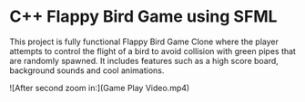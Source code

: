 # C++ Flappy Bird Game using SFML 

This project is fully functional Flappy Bird Game Clone where the player attempts to control the flight of a bird to avoid collision with
green pipes that are randomly spawned. It includes features such as a high score board, background sounds and cool animations.  

![After second zoom in:](Game Play Video.mp4) 
